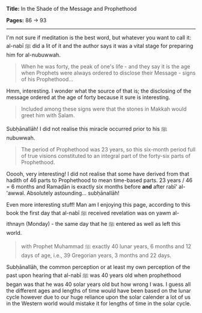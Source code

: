 **Title:** In the Shade of the Message and Prophethood

**Pages:** 86 -> 93

---

I'm not sure if meditation is the best word, but whatever you want to call it: al-nabī ﷺ did a lit of it and the author says it was a vital stage for preparing him for al-nubuwwah.

> When he was forty, the peak of one's life - and they say it is the age when Prophets were always ordered to disclose their Message - signs of his Prophethood...

Hmm, interesting. I wonder what the source of that is; the disclosing of the message ordered at the age of forty because it sure is interesting.

> Included among these signs were that the stones in Makkah would greet him with Salam.

Subḥānallāh! I did not realise this miracle occurred prior to his ﷺ nubuwwah.

> The period of Prophethood was 23 years, so this six-month period full of true visions constituted to an integral part of the forty-six parts of Prophethood.

Ooooh, very interesting! I did not realise that some have derived from that hadith of 46 parts to Prophethood to mean time-based parts. 23 years / 46 = 6 months and Ramaḍān is exactly six months before **and** after rabī' al-'awwal. Absolutely astounding... subḥānallāh!

Even more interesting stuff! Man am I enjoying this page, according to this book the first day that al-nabī ﷺ received revelation was on yawm al-ithnayn (Monday) - the same day that he ﷺ entered as well as left this world.

> with Prophet Muhammad ﷺ exactly 40 lunar years, 6 months and 12 days of age, i.e., 39 Gregorian years, 3 months and 22 days.

Subḥānallāh, the common perception or at least my own perception of the past upon hearing that al-nabī ﷺ was 40 years old when prophethood began was that he was 40 solar years old but how wrong I was. I guess all the different ages and lengths of time would have been based on the lunar cycle however due to our huge reliance upon the solar calender a lot of us in the Western world would mistake it for lengths of time in the solar cycle.
